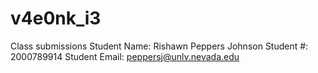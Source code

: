 # v4e0nk_i3
Class submissions
Student Name: Rishawn Peppers Johnson
Student #: 2000789914
Student Email: peppersj@unlv.nevada.edu
